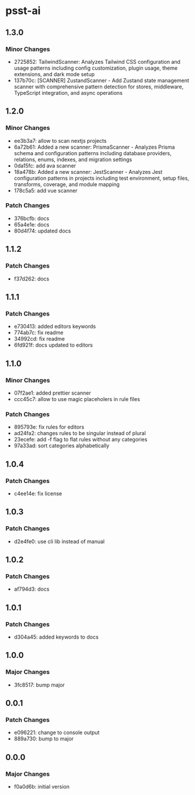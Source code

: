 # psst-ai

## 1.3.0

### Minor Changes

- 2725852: TailwindScanner: Analyzes Tailwind CSS configuration and usage patterns including config customization, plugin usage, theme extensions, and dark mode setup
- 137b70c: [SCANNER] ZustandScanner - Add Zustand state management scanner with comprehensive pattern detection for stores, middleware, TypeScript integration, and async operations

## 1.2.0

### Minor Changes

- ee3b3a7: allow to scan nextjs projects
- 6a72b61: Added a new scanner: PrismaScanner - Analyzes Prisma schema and configuration patterns including database providers, relations, enums, indexes, and migration settings
- 0da15fc: add ava scanner
- 18a478b: Added a new scanner: JestScanner - Analyzes Jest configuration patterns in projects including test environment, setup files, transforms, coverage, and module mapping
- 178c5a5: add vue scanner

### Patch Changes

- 376bcfb: docs
- 65a4e1e: docs
- 80d4f74: updated docs

## 1.1.2

### Patch Changes

- f37d262: docs

## 1.1.1

### Patch Changes

- e730413: added editors keywords
- 774ab7c: fix readme
- 34992cd: fix readme
- 6fd921f: docs updated to editors

## 1.1.0

### Minor Changes

- 07f2ae1: added prettier scanner
- ccc45c7: allow to use magic placeholers in rule files

### Patch Changes

- 895793e: fix rules for editors
- ad24fa2: changes rules to be singular instead of plural
- 23ecefe: add -f flag to flat rules without any categories
- 97a33ad: sort categories alphabetically

## 1.0.4

### Patch Changes

- c4ee14e: fix license

## 1.0.3

### Patch Changes

- d2e4fe0: use cli lib instead of manual

## 1.0.2

### Patch Changes

- af794d3: docs

## 1.0.1

### Patch Changes

- d304a45: added keywords to docs

## 1.0.0

### Major Changes

- 3fc8517: bump major

## 0.0.1

### Patch Changes

- e096221: change to console output
- 889a730: bump to major

## 0.0.0

### Major Changes

- f0a0d6b: initial version
